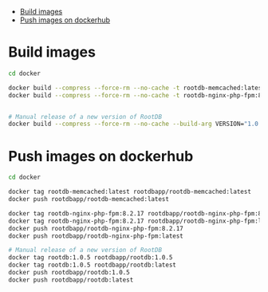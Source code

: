 <!-- TOC -->
* [Build images](#build-images)
* [Push images on dockerhub](#push-images-on-dockerhub)
<!-- TOC -->

# Build images

```bash
cd docker

docker build --compress --force-rm --no-cache -t rootdb-memcached:latest -f ./Dockerfile_memcached .
docker build --compress --force-rm --no-cache -t rootdb-nginx-php-fpm:8.2.17 -f ./Dockerfile_nginx_php_fpm_8_2 .


# Manual release of a new version of RootDB 
docker build --compress --force-rm --no-cache --build-arg VERSION="1.0.5" --build-arg UID=1000 --build-arg GID=1000 -t "rootdb:1.0.5" -f ./Dockerfile_rootdb .
```

# Push images on dockerhub

```bash
cd docker

docker tag rootdb-memcached:latest rootdbapp/rootdb-memcached:latest
docker push rootdbapp/rootdb-memcached:latest

docker tag rootdb-nginx-php-fpm:8.2.17 rootdbapp/rootdb-nginx-php-fpm:8.2.17
docker tag rootdb-nginx-php-fpm:8.2.17 rootdbapp/rootdb-nginx-php-fpm:latest
docker push rootdbapp/rootdb-nginx-php-fpm:8.2.17
docker push rootdbapp/rootdb-nginx-php-fpm:latest

# Manual release of a new version of RootDB 
docker tag rootdb:1.0.5 rootdbapp/rootdb:1.0.5
docker tag rootdb:1.0.5 rootdbapp/rootdb:latest
docker push rootdbapp/rootdb:1.0.5
docker push rootdbapp/rootdb:latest

```
